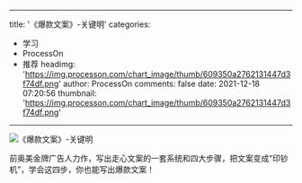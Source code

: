 
---
title: '《爆款文案》-关键明'
categories: 
 - 学习
 - ProcessOn
 - 推荐
headimg: 'https://img.processon.com/chart_image/thumb/609350a2762131447d3f74df.png'
author: ProcessOn
comments: false
date: 2021-12-18 07:20:56
thumbnail: 'https://img.processon.com/chart_image/thumb/609350a2762131447d3f74df.png'
---

<div>   
<img class="thumb" alt="《爆款文案》-关键明" src="https://img.processon.com/chart_image/thumb/609350a2762131447d3f74df.png" referrerpolicy="no-referrer">
<p>前奥美金牌广告人力作，写出走心文案的一套系统和四大步骤，把文案变成“印钞机”，学会这四步，你也能写出爆款文案！</p>  
</div>
            
